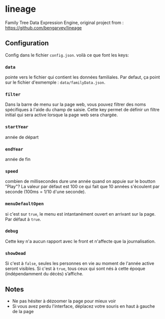 lineage
=======

Family Tree Data Expression Engine, original project from : https://github.com/bengarvey/lineage

## Configuration

Config dans le fichier `config.json`.
voilà ce que font les keys:

### `data`
pointe vers le fichier qui contient les données familiales.
Par defaut, ça point sur le fichier d'exmemple : 
`data/familyData.json`.

### `filter`
Dans la barre de menu sur la page web, vous pouvez filtrer des noms spécifiques à l'aide du
champ de saisie.
Cette key permet de définir un filtre initial qui sera active lorsque la page web sera chargée.

### `startYear`
année de départ

### `endYear`
année de fin

### `speed`
combien de millisecondes dure une année quand on appuie sur le boutton "Play"?
La valeur par défaut est 100 ce qui fait que 10 années s'écoulent par seconde
(100ms = 1/10 d'une seconde).

### `menuDefaultOpen`
si c'est sur `true`, le menu est intantanément ouvert en arrivant sur la page.
Par défaut à `true`.

### `debug`
Cette key n'a aucun rapport avec le front et n'affecte que
la journalisation.


### `showDead`
Si c'est à `false`, seules les personnes en vie au moment de l'année active seront visibles.
Si c'est à `true`, tous ceux qui sont nés à cette époque (indépendamment du décès) s’affiche.



## Notes
- Ne pas hésiter à dézoomer la page pour mieux voir
- Si vous avez perdu l'interface, déplacez votre souris en haut à gauche de la page
